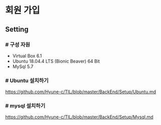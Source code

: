 # 회원 가입

## Setting

### # 구성 자원

- Virtual Box 6.1  
- Ubuntu 18.04.4 LTS (Bionic Beaver) 64 Bit
- MySql 5.7

### # Ubuntu 설치하기

<https://github.com/Hyune-c/TIL/blob/master/BackEnd/Setup/Ubuntu.md>

### # mysql 설치하기

<https://github.com/Hyune-c/TIL/blob/master/BackEnd/Setup/Mysql.md>